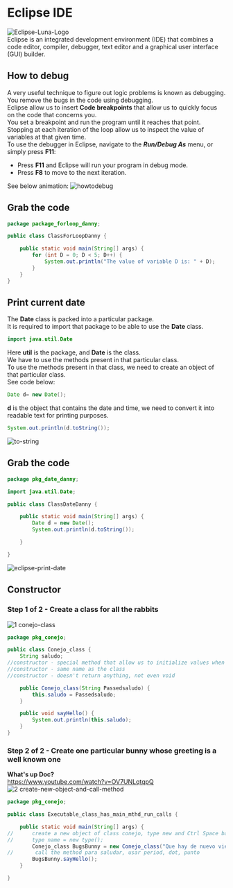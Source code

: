 # Eclipse IDE
![Eclipse-Luna-Logo](https://github.com/danielurra/eclipse/assets/51704179/9f79c836-ae79-4770-a5fe-96c34984efba)</br>
Eclipse is an integrated development environment (IDE) that combines a code editor, compiler, debugger, text editor and a graphical user interface (GUI) builder.
## How to debug
A very useful technique to figure out logic problems is known as debugging. You remove the bugs in the code using debugging.</br>
Eclipse allow us to insert **Code breakpoints** that allow us to quickly focus on the code that concerns you.</br>
You set a breakpoint and run the program until it reaches that point.</br>
Stopping at each iteration of the loop allow us to inspect the value of variables at that given time.</br>
To use the debugger in Eclipse, navigate to the **_Run/Debug As_** menu, or simply press **F11**:</br>
* Press **F11** and Eclipse will run your program in debug mode.</br>
* Press **F8** to move to the next iteration.</br>

See below animation:
![howtodebug](https://github.com/danielurra/eclipse/assets/51704179/4acbd09c-0fb1-4a39-9a6a-af3ba4cfb896)</br>
## Grab the code
```java
package package_forloop_danny;

public class ClassForLoopDanny {

	public static void main(String[] args) {
		for (int D = 0; D < 5; D++) {
			System.out.println("The value of variable D is: " + D);
		}
	}
}
```
## Print current date
The **Date** class is packed into a particular package.</br>
It is required to import that package to be able to use the **Date** class.</br>
```java
import java.util.Date
```
Here **util** is the package, and **Date** is the class.</br>
We have to use the methods present in that particular class.</br>
To use the methods present in that class, we need to create an object of that particular class.</br>
See code below:
```java
Date d= new Date();
```
**d** is the object that contains the date and time, we need to convert it into readable text for printing purposes.</br>
```java
System.out.println(d.toString());
```
![to-string](https://github.com/danielurra/eclipse/assets/51704179/34036efb-884f-468e-8a06-ec79e84ea9a3)

## Grab the code
```java
package pkg_date_danny;

import java.util.Date;

public class ClassDateDanny {

	public static void main(String[] args) {
		Date d = new Date();
		System.out.println(d.toString());

	}

}
```
![eclipse-print-date](https://github.com/danielurra/eclipse/assets/51704179/bb7c649e-bd29-46be-b85f-efb559b024d9)</br>
## Constructor
### Step 1 of 2 - Create a class for all the rabbits</br>
![1 conejo-class](https://github.com/danielurra/eclipse/assets/51704179/2f48f184-6a77-4683-ab04-b95f1f8dcb02)</br>
```java
package pkg_conejo;

public class Conejo_class {
	String saludo;
//constructor - special method that allow us to initialize values when creating the object
//constructor - same name as the class
//constructor - doesn't return anything, not even void

	public Conejo_class(String Passedsaludo) {
		this.saludo = Passedsaludo;
	}

	public void sayHello() {
		System.out.println(this.saludo);
	}
}
```
### Step 2 of 2 - Create one particular bunny whose greeting is a well known one</br>
**What's up Doc?**<br>
https://www.youtube.com/watch?v=OV7UNLqtqpQ
![2 create-new-object-and-call-method](https://github.com/danielurra/eclipse/assets/51704179/7d8920d6-3145-4038-b26f-0005dca20577)</br>
```java
package pkg_conejo;

public class Executable_class_has_main_mthd_run_calls {

	public static void main(String[] args) {
//      create a new object of class conejo, type new and Ctrl Space bar
//		type name = new type();
		Conejo_class BugsBunny = new Conejo_class("Que hay de nuevo viejo!!!");
//		 call the method para saludar, usar period, dot, punto
		BugsBunny.sayHello();
	}

}
```




